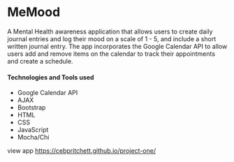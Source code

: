 # MeMood 

A Mental Health awareness application that allows users to create daily journal entries and log their mood on a scale of 1 - 5, 
and include a short written journal entry. The app incorporates the Google Calendar API to allow users add and remove items on the calendar to track their appointments and create a schedule.

#### Technologies and Tools used ####
* Google Calendar API
* AJAX 
* Bootstrap 
* HTML 
* CSS 
* JavaScript 
* Mocha/Chi 

view app https://cebpritchett.github.io/project-one/
